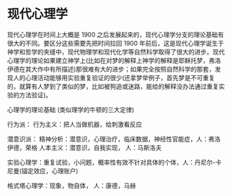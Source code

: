 # 现代心理学

> 

现代心理学在时间上大概是 1900 之后发展起来的，现代心理学分支的理论基础有很大的不同。要区分这些需要先把时间拉回 1900 年前后，这是现代心理学诞生于神学和哲学的夹缝中，现代物理学和现代化学等自然科学取得了很大的进步。现代心理学的理论如果建立神学上(比如在对梦的解释上神学的解释是耶稣托梦，弗洛伊德在其大作中有所描述)那很难有大的进步；如果完全按照自然科学的那套，发现人的心理活动能够用实验重复验证的很少(还拿梦举例子，首先梦是不可重复的，就算有人梦到了类似的梦，比如被狗追或迷路，能给的解释没办法通过重复实验的方法验证)。

心理学的理论基础 (类似理学的牛顿的三大定律)

行为派：
行为主义：把人当做机器，给刺激看反应

潜意识派：
精神分析：潜意识，心理治疗，临床数据，神经性官能症，人：弗洛伊德，荣格
人本主义：潜意识，自我实现， 人：马斯洛夫

实验心理学：重复试验，小问题，概率性有效不针对具体的个体，人：丹尼尔-卡尼曼(锚定效应，心理账户)

格式塔心理学：现象，物自体， 人：康德，马赫




